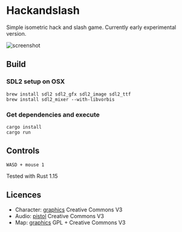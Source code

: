 # Hackandslash

Simple isometric hack and slash game. Currently early experimental version.

![screenshot](http://laastine.kapsi.fi/kuvat/hackandslash.gif?cache=2)

## Build

### SDL2 setup on OSX

```
brew install sdl2 sdl2_gfx sdl2_image sdl2_ttf
brew install sdl2_mixer --with-libvorbis
```

### Get dependencies and execute

```
cargo install
cargo run
```

## Controls

`WASD + mouse 1`

Tested with Rust 1.15

## Licences

* Character: [graphics](http://opengameart.org/content/tmim-heroine-bleeds-game-art) Creative Commons V3
* Audio: [pistol](http://opengameart.org/content/chaingun-pistol-rifle-shotgun-shots) Creative Commons V3
* Map: [graphics](http://opengameart.org/content/tiled-terrains) GPL + Creative Commons V3
